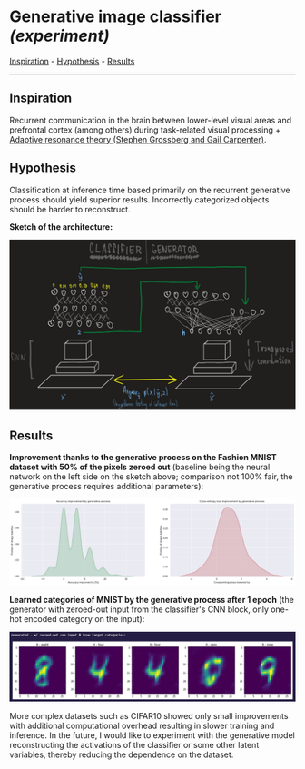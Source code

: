 # Generative image classifier *(experiment)*

[Inspiration](#inspiration) - [Hypothesis](#hypothesis) - [Results](#results)

---


## Inspiration
Recurrent communication in the brain between lower-level visual areas and prefrontal cortex (among others) during task-related visual processing + [Adaptive resonance theory (Stephen Grossberg and Gail Carpenter)](http://www.scholarpedia.org/article/Adaptive_resonance_theory).

## Hypothesis
Classification at inference time based primarily on the recurrent generative process should yield superior results. Incorrectly categorized objects should be harder to reconstruct.

**Sketch of the architecture:**

![Sketch of the architecture](/results/architecture_sketch.jpg)


## Results
**Improvement thanks to the generative process on the Fashion MNIST dataset with 50% of the pixels zeroed out** (baseline being the neural network on the left side on the sketch above; comparison not 100% fair, the generative process requires additional parameters):

![Improvement](/results/improvement_from_generative_process.png)

**Learned categories of MNIST by the generative process after 1 epoch** (the generator with zeroed-out input from the classifier's CNN block, only one-hot encoded category on the input):

![Learned categories](/results/mnist_after_1_epoch.jpg)

More complex datasets such as CIFAR10 showed only small improvements with additional computational overhead resulting in slower training and inference. In the future, I would like to experiment with the generative model reconstructing the activations of the classifier or some other latent variables, thereby reducing the dependence on the dataset.
